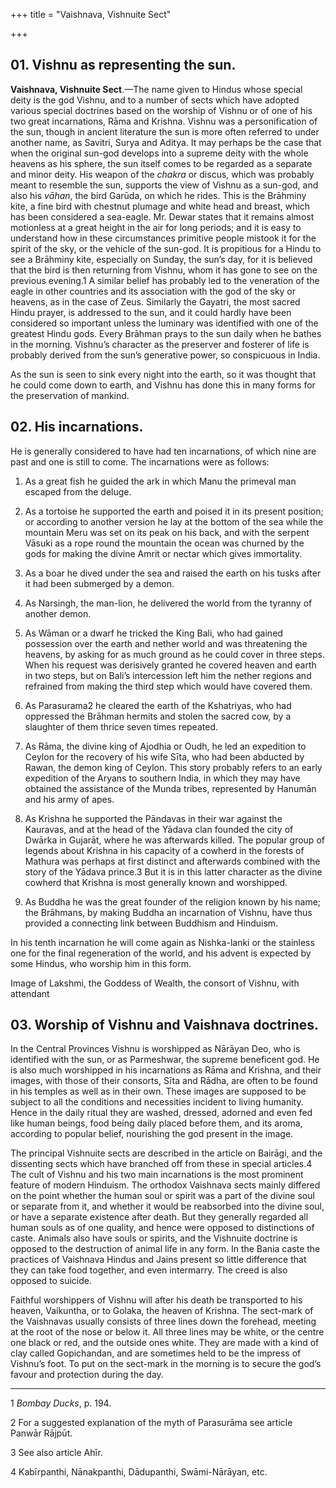 +++
title = "Vaishnava, Vishnuite Sect"

+++

## 01. Vishnu as representing the sun.

**Vaishnava, Vishnuite Sect**.—The name given to Hindus whose special deity is the god Vishnu, and to a number of sects which have adopted various special doctrines based on the worship of Vishnu or of one of his two great incarnations, Rāma and Krishna. Vishnu was a personification of the sun, though in ancient literature the sun is more often referred to under another name, as Savitri, Surya and Aditya. It may perhaps be the case that when the original sun-god develops into a supreme deity with the whole heavens as his sphere, the sun itself comes to be regarded as a separate and minor deity. His weapon of the *chakra* or discus, which was probably meant to resemble the sun, supports the view of Vishnu as a sun-god, and also his *vāhan*, the bird Garūda, on which he rides. This is the Brāhminy kite, a fine bird with chestnut plumage and white head and breast, which has been considered a sea-eagle. Mr. Dewar states that it remains almost motionless at a great height in the air for long periods; and it is easy to understand how in these circumstances primitive people mistook it for the spirit of the sky, or the vehicle of the sun-god. It is propitious for a Hindu to see a Brāhminy kite, especially on Sunday, the sun’s day, for it is believed that the bird is then returning from Vishnu, whom it has gone to see on the previous evening.1 A similar belief has probably led to the veneration of the eagle in other countries and its association with the god of the sky or heavens, as in the case of Zeus. Similarly the Gayatri, the most sacred Hindu prayer, is addressed to the sun, and it could hardly have been considered so important unless the luminary was identified with one of the greatest Hindu gods. Every Brāhman prays to the sun daily when he bathes in the morning. Vishnu’s character as the preserver and fosterer of life is probably derived from the sun’s generative power, so conspicuous in India. 

As the sun is seen to sink every night into the earth, so it was thought that he could come down to earth, and Vishnu has done this in many forms for the preservation of mankind. 

## 02. His incarnations.

He is generally considered to have had ten incarnations, of which nine are past and one is still to come. The incarnations were as follows: 

1. As a great fish he guided the ark in which Manu the primeval man escaped from the deluge. 

2. As a tortoise he supported the earth and poised it in its present position; or according to another version he lay at the bottom of the sea while the mountain Meru was set on its peak on his back, and with the serpent Vāsuki as a rope round the mountain the ocean was churned by the gods for making the divine Amrit or nectar which gives immortality. 

3. As a boar he dived under the sea and raised the earth on his tusks after it had been submerged by a demon. 

4. As Narsingh, the man-lion, he delivered the world from the tyranny of another demon. 

5. As Wāman or a dwarf he tricked the King Bali, who had gained possession over the earth and nether world and was threatening the heavens, by asking for as much ground as he could cover in three steps. When his request was derisively granted he covered heaven and earth in two steps, but on Bali’s intercession left him the nether regions and refrained from making the third step which would have covered them. 

6. As Parasurama2 he cleared the earth of the Kshatriyas, who had oppressed the Brāhman hermits and stolen the sacred cow, by a slaughter of them thrice seven times repeated. 

7. As Rāma, the divine king of Ajodhia or Oudh, he led an expedition to Ceylon for the recovery of his wife Sīta, who had been abducted by Rawan, the demon king of Ceylon. This story probably refers to an early expedition of the Aryans to southern India, in which they may have obtained the assistance of the Munda tribes, represented by Hanumān and his army of apes. 

8. As Krishna he supported the Pāndavas in their war against the Kauravas, and at the head of the Yādava clan founded the city of Dwārka in Gujarāt, where he was afterwards killed. The popular group of legends about Krishna in his capacity of a cowherd in the forests of Mathura was perhaps at first distinct and afterwards combined with the story of the Yādava prince.3 But it is in this latter character as the divine cowherd that Krishna is most generally known and worshipped. 

9. As Buddha he was the great founder of the religion known by his name; the Brāhmans, by making Buddha an incarnation of Vishnu, have thus provided a connecting link between Buddhism and Hinduism. 

In his tenth incarnation he will come again as Nishka-lanki or the stainless one for the final regeneration of the world, and his advent is expected by some Hindus, who worship him in this form. 

Image of Lakshmi, the Goddess of Wealth, the consort of Vishnu, with attendant

## 03. Worship of Vishnu and Vaishnava doctrines.

In the Central Provinces Vishnu is worshipped as Nārāyan Deo, who is identified with the sun, or as Parmeshwar, the supreme beneficent god. He is also much worshipped in his incarnations as Rāma and Krishna, and their images, with those of their consorts, Sīta and Rādha, are often to be found in his temples as well as in their own. These images are supposed to be subject to all the conditions and necessities incident to living humanity. Hence in the daily ritual they are washed, dressed, adorned and even fed like human beings, food being daily placed before them, and its aroma, according to popular belief, nourishing the god present in the image. 

The principal Vishnuite sects are described in the article on Bairāgi, and the dissenting sects which have branched off from these in special articles.4 The cult of Vishnu and his two main incarnations is the most prominent feature of modern Hinduism. The orthodox Vaishnava sects mainly differed on the point whether the human soul or spirit was a part of the divine soul or separate from it, and whether it would be reabsorbed into the divine soul, or have a separate existence after death. But they generally regarded all human souls as of one quality, and hence were opposed to distinctions of caste. Animals also have souls or spirits, and the Vishnuite doctrine is opposed to the destruction of animal life in any form. In the Bania caste the practices of Vaishnava Hindus and Jains present so little difference that they can take food together, and even intermarry. The creed is also opposed to suicide. 

Faithful worshippers of Vishnu will after his death be transported to his heaven, Vaikuntha, or to Golaka, the heaven of Krishna. The sect-mark of the Vaishnavas usually consists of three lines down the forehead, meeting at the root of the nose or below it. All three lines may be white, or the centre one black or red, and the outside ones white. They are made with a kind of clay called Gopichandan, and are sometimes held to be the impress of Vishnu’s foot. To put on the sect-mark in the morning is to secure the god’s favour and protection during the day. 

___________________

1 *Bombay Ducks*, p. 194. 

2 For a suggested explanation of the myth of Parasurāma see article Panwār Rājpūt. 

3 See also article Ahīr. 

4 Kabīrpanthi, Nānakpanthi, Dādupanthi, Swāmi-Nārāyan, etc. 

